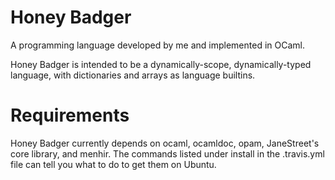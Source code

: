 # Honey Badger
A programming language developed by me and implemented in OCaml.

Honey Badger is intended to be a dynamically-scope, dynamically-typed
language, with dictionaries and arrays as language builtins.

# Requirements
Honey Badger currently depends on ocaml, ocamldoc, opam,
JaneStreet's core library, and menhir. The commands listed under
install in the .travis.yml file can tell you what to do to get them
on Ubuntu.
